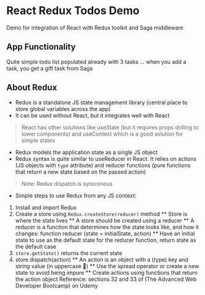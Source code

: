 # React Redux Todos Demo

Demo for integration of React with Redux toolkit and Saga middleware

## App Functionality

Quite simple todo list populated already with 3 tasks ... when you add a task, you get a gift task from Saga

## About Redux

* Redux is a standalone JS state management library (central place to store global variables across the app)
* It can be used without React, but it integrates well with React
> React has other solutions like useState (but it requires props drilling to lower components) and useContext which is a good solution for simple states
* Redux models the application state as a single JS object
* Redux syntax is quite similar to useReducer in React. It relies on actions (JS objects with `type` attribute) and reducer functions (pure functions that return a new state based on the passed action)
> Note: Redux dispatch is syncronous
* Simple steps to use Redux from any JS context:
1. Install and import Redux
2. Create a store using `Redux.createStore(reducer)` method
** Store is where the state lives
** A store should be created using a reducer
** A reducer is a function that determines how the state looks like, and how it changes: function reducer (state = initialState, action)
** Have an initial state to use as the default state for the reducer function, return state as the default case
3. `store.getState()` returns the current state
4. store.dispatch(action)
** An action is an object with a (type) key and string value (in uppercase 🙂)
** Use the spread operator or create a new state to avoid being impure
** Create actions using functions that return the action object
Reference: sections 32 and 33 of (The Advanced Web Developer Bootcamp) on Udemy
